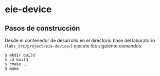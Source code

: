 # eie-device



## Pasos de construcción
Desde el contenedor de desarrollo en el directorio base del laboratorio (`labs_src/project/eie-device/`) ejecute los siguiente comandos:

```console
$ mkdir build
$ cd build
$ cmake ..
$ make
```

